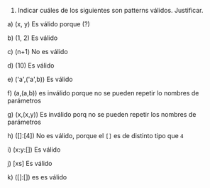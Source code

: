 1. Indicar cuáles de los siguientes son patterns válidos. Justificar.

a) (x, y)
Es válido porque (?)

b) (1, 2)
Es válido

c) (n+1)
No es válido

d) (10)
Es válido

e) ('a',('a',b))
Es válido

f) (a,(a,b))
es inválido porque no se pueden repetir lo nombres de parámetros

g) (x,(x,y))
Es inválido porq no se pueden repetir los nombres de parámetros

h) ([]:[4])
No es válido, porque el `[]` es de distinto tipo que `4`

i) (x:y:[])
Es válido

j) [xs]
Es válido

k) ([]:[])
es es válido

